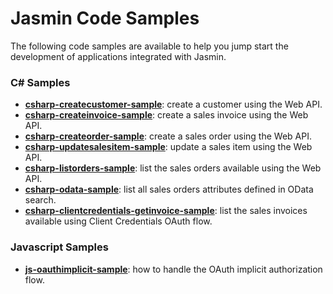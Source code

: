 # Jasmin Code Samples

The following code samples are available to help you jump start the development of applications integrated with Jasmin.

### C# Samples

- [**csharp-createcustomer-sample**](csharp-createcustomer-sample): create a customer using the Web API.
- [**csharp-createinvoice-sample**](csharp-createinvoice-sample): create a sales invoice using the Web API.
- [**csharp-createorder-sample**](csharp-createorder-sample): create a sales order using the Web API.
- [**csharp-updatesalesitem-sample**](csharp-updatesalesitem-sample): update a sales item using the Web API.
- [**csharp-listorders-sample**](csharp-listorders-sample): list the sales orders available using the Web API.
- [**csharp-odata-sample**](csharp-odata-sample): list all sales orders attributes defined in OData search.
- [**csharp-clientcredentials-getinvoice-sample**](csharp-clientcredentials-getinvoice-sample): list the sales invoices available using Client Credentials OAuth flow.

### Javascript Samples

- [**js-oauthimplicit-sample**](js-oauthimplicit-sample): how to handle the OAuth implicit authorization flow.

